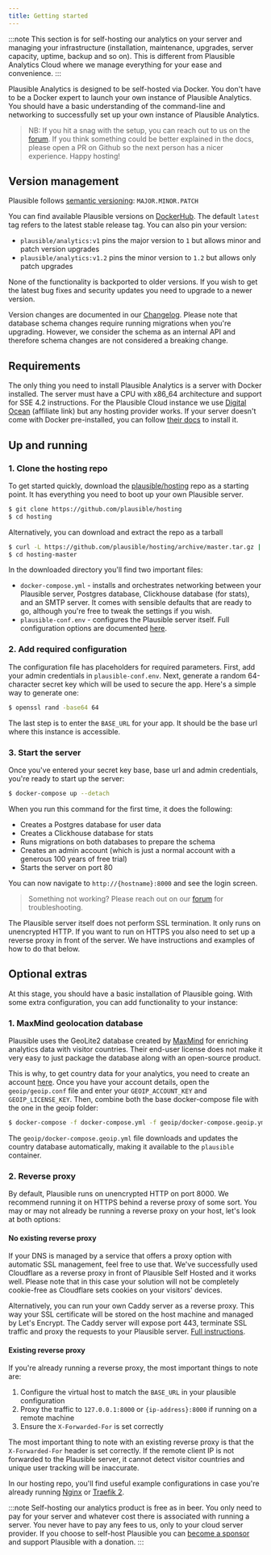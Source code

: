 ```yaml
---
title: Getting started
---
```


:::note
This section is for self-hosting our analytics on your server and managing your infrastructure (installation, maintenance, upgrades, server capacity, uptime, backup and so on). This is different from Plausible Analytics Cloud where we manage everything for your ease and convenience.
:::

Plausible Analytics is designed to be self-hosted via Docker. You don't have to be a Docker expert
to launch your own instance of Plausible Analytics. You should have a basic understanding of the command-line
and networking to successfully set up your own instance of Plausible Analytics.

> NB: If you hit a snag with the setup, you can reach out to us on the [forum](https://github.com/plausible/analytics/discussions). If you think something could be better explained in the docs, please open a PR on Github so the next person has a nicer experience. Happy hosting!

## Version management

Plausible follows [semantic versioning](https://semver.org/): `MAJOR.MINOR.PATCH`

You can find available Plausible versions on [DockerHub](https://hub.docker.com/r/plausible/analytics). The default
`latest` tag refers to the latest stable release tag. You can also pin your version:

* `plausible/analytics:v1` pins the major version to `1` but allows minor and patch version upgrades
* `plausible/analytics:v1.2` pins the minor version to `1.2` but allows only patch upgrades

None of the functionality is backported to older versions. If you wish to get the latest bug fixes and security
updates you need to upgrade to a newer version.

Version changes are documented in our [Changelog](https://github.com/plausible/analytics/blob/master/CHANGELOG.md).
Please note that database schema changes require running migrations when you're upgrading. However, we consider the schema
as an internal API and therefore schema changes are not considered a breaking change.

## Requirements

The only thing you need to install Plausible Analytics is a server with Docker installed. The server must have a CPU with x86_64 architecture
and support for SSE 4.2 instructions. For the Plausible Cloud instance we use [Digital Ocean](https://m.do.co/c/91569eca0213) (affiliate link)
but any hosting provider works. If your server doesn't come with Docker pre-installed, you can follow [their docs](https://docs.docker.com/get-docker/) to install it.

## Up and running

### 1. Clone the hosting repo

To get started quickly, download the [plausible/hosting](https://github.com/plausible/hosting) repo as a starting point. It has everything you need
to boot up your own Plausible server.

```bash
$ git clone https://github.com/plausible/hosting
$ cd hosting
```

Alternatively, you can download and extract the repo as a tarball

```bash
$ curl -L https://github.com/plausible/hosting/archive/master.tar.gz | tar -x
$ cd hosting-master
```

In the downloaded directory you'll find two important files:
* `docker-compose.yml` - installs and orchestrates networking between your Plausible server, Postgres database, Clickhouse database (for stats), and an SMTP server. It comes with sensible defaults that are ready to go, although you're free to tweak the settings if you wish.
* `plausible-conf.env` - configures the Plausible server itself. Full configuration options are documented [here](self-hosting-configuration.md).

### 2. Add required configuration

The configuration file has placeholders for required parameters. First, add your admin credentials in `plausible-conf.env`. Next,
generate a random 64-character secret key which will be used to secure the app. Here's a simple way to generate one:

```bash
$ openssl rand -base64 64
```

The last step is to enter the `BASE_URL` for your app. It should be the base url where this instance is accessible.

### 3. Start the server

Once you've entered your secret key base, base url and admin credentials, you're ready to start up the server:

```bash
$ docker-compose up --detach
```

When you run this command for the first time, it does the following:
* Creates a Postgres database for user data
* Creates a Clickhouse database for stats
* Runs migrations on both databases to prepare the schema
* Creates an admin account (which is just a normal account with a generous 100 years of free trial)
* Starts the server on port 80

You can now navigate to `http://{hostname}:8000` and see the login screen.

> Something not working? Please reach out on our [forum](https://github.com/plausible/analytics/discussions) for troubleshooting.

The Plausible server itself does not perform SSL termination. It only runs on unencrypted HTTP.  If you want to run on HTTPS you also need to set up a reverse proxy in front of the server. We have instructions and examples of how to do that below.

## Optional extras

At this stage, you should have a basic installation of Plausible going. With some extra configuration, you can add functionality to
your instance:

### 1. MaxMind geolocation database

Plausible uses the GeoLite2 database created by [MaxMind](https://www.maxmind.com) for enriching analytics data with visitor countries. Their
end-user license does not make it very easy to just package the database along with an open-source product.

This is why, to get country data for your analytics, you need to create an account [here](https://www.maxmind.com/en/geolite2/signup). Once you have your account details, open the `geoip/geoip.conf` file and enter your `GEOIP_ACCOUNT_KEY` and `GEOIP_LICENSE_KEY`. Then, combine both the base docker-compose file with the one in the geoip folder:

```bash
$ docker-compose -f docker-compose.yml -f geoip/docker-compose.geoip.yml up
```

The `geoip/docker-compose.geoip.yml` file downloads and updates the country database automatically, making it available to the `plausible`
container.

### 2. Reverse proxy

By default, Plausible runs on unencrypted HTTP on port 8000. We recommend running it on HTTPS behind a reverse proxy of some sort.
You may or may not already be running a reverse proxy on your host, let's look at both options:


#### No existing reverse proxy

If your DNS is managed by a service that offers a proxy option with automatic SSL management, feel free to use that. We've successfully
used Cloudflare as a reverse proxy in front of Plausible Self Hosted and it works well. Please note that in this case your solution will not be completely cookie-free as Cloudflare sets cookies on your visitors' devices.

Alternatively, you can run your own Caddy server as a reverse proxy. This way your SSL certificate will be stored on the
host machine and managed by Let's Encrypt. The Caddy server will expose port 443, terminate SSL traffic and proxy the requests to your
Plausible server. [Full instructions](https://github.com/plausible/hosting/tree/master/reverse-proxy#no-existing-reverse-proxy).

#### Existing reverse proxy

If you're already running a reverse proxy, the most important things to note are:
1. Configure the virtual host to match the `BASE_URL` in your plausible configuration
2. Proxy the traffic to `127.0.0.1:8000` or `{ip-address}:8000` if running on a remote machine
3. Ensure the `X-Forwarded-For` is set correctly

The most important thing to note with an existing reverse proxy is that the `X-Forwarded-For` header is set correctly. If the remote
client IP is not forwarded to the Plausible server, it cannot detect visitor countries and unique user tracking will be inaccurate.

In our hosting repo, you'll find useful example configurations in case you're already running [Nginx](https://github.com/plausible/hosting/tree/master/reverse-proxy#nginx) or [Traefik 2](https://github.com/plausible/hosting/tree/master/reverse-proxy#traefik-2).

:::note
Self-hosting our analytics product is free as in beer. You only need to pay for your server and whatever cost there is associated with running a server. You never have to pay any fees to us, only to your cloud server provider. If you choose to self-host Plausible you can [become a sponsor](https://github.com/sponsors/plausible) and support Plausible with a donation.
:::
